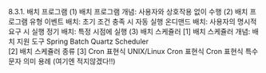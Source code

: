 8.3.1. 배치 프로그램
(1) 배치 프로그램 개념: 사용자와 상호작용 없이 수행
(2) 배치 프로그램 유형
  이벤트 배치: 초기 조건 충족 시 자동 실행
  온디맨드 배치: 사용자의 명시적 요구 시 실행
  정기 배치: 특정 시점에 실행
(3) 배치 스케쥴러
  [1] 배치 스케쥴러 개념: 배치 지원 도구
    Spring Batch
    Quartz Scheduler  
  [2] 배치 스케쥴러 종류
  [3] Cron 표현식
    UNIX/Linux Cron 표현식
    Cron 표현식 특수문자 의미
    용례 (여기엔 적지않겠다!!) 